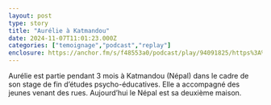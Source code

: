 ```yaml
---
layout: post
type: story
title: "Aurélie à Katmandou"
date: 2024-11-07T11:01:23.000Z
categories: ["temoignage","podcast","replay"]
enclosure: https://anchor.fm/s/f48553a0/podcast/play/94091825/https%3A%2F%2Fd3ctxlq1ktw2nl.cloudfront.net%2Fstaging%2F2024-10-7%2F2ce1dcb2-b37e-8c2a-48c8-0a3d1642acd5.mp3
---
```


Aurélie est partie pendant 3 mois à Katmandou (Népal) dans le cadre de son stage de fin d’études psycho-éducatives. Elle a accompagné des jeunes venant des rues. Aujourd’hui le Népal est sa deuxième maison.